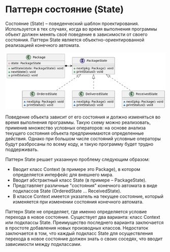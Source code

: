 # Паттерн состояние (State)

Состояние (State) – поведенческий шаблон проектирования. Используется в тех случаях, когда во время выполнения программы объект должен менять своё поведение в зависимости от своего состояния. Паттерн State является объектно-ориентированной реализацией конечного автомата.

<img src="State.png" alt="UML">

Поведение объекта зависит от его состояния и должно изменяться во время выполнения программы. Такую схему можно реализовать, применив множество условных операторов: на основе анализа текущего состояния объекта предпринимаются определенные действия. Однако при большом числе состояний условные операторы будут разбросаны по всему коду, и такую программу будет трудно поддерживать.

Паттерн State решает указанную проблему следующим образом:
* Вводит класс Context (в примере это Package), в котором определяется интерфейс для внешнего мира.
* Вводит абстрактный класс State (в примере – PackageState).
* Представляет различные "состояния" конечного автомата в виде подклассов State (OrderedState … ReceivedState).
* В классе Context имеется указатель на текущее состояние, который изменяется при изменении состояния конечного автомата.

Паттерн State не определяет, где именно определяется условие перехода в новое состояние. Существует два варианта: класс Context или подклассы State. Преимущество последнего варианта заключается в простоте добавления новых производных классов. Недостаток заключается в том, что каждый подкласс State для осуществления перехода в новое состояние должен знать о своих соседях, что вводит зависимости между подклассами.